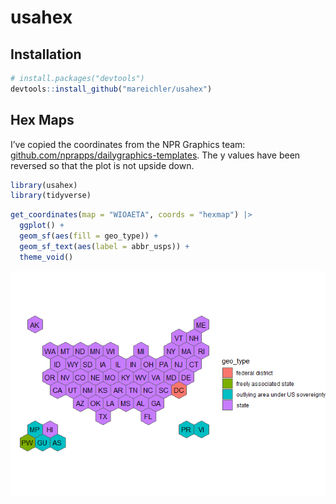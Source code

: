 
# usahex

## Installation

``` r
# install.packages("devtools")
devtools::install_github("mareichler/usahex")
```

## Hex Maps

I’ve copied the coordinates from the NPR Graphics team:
[github.com/nprapps/dailygraphics-templates](https://github.com/nprapps/dailygraphics-templates/blob/129967a4ae36f14cf299f434f9814f7314a00cde/state_grid_map/index.html#L50-L110).
The y values have been reversed so that the plot is not upside down.

``` r
library(usahex)
library(tidyverse)
```

``` r
get_coordinates(map = "WIOAETA", coords = "hexmap") |> 
  ggplot() + 
  geom_sf(aes(fill = geo_type)) + 
  geom_sf_text(aes(label = abbr_usps)) + 
  theme_void()
```

![](README_files/figure-gfm/unnamed-chunk-3-1.png)<!-- -->
